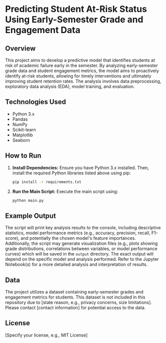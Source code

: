 # Predicting Student At-Risk Status Using Early-Semester Grade and Engagement Data

## Overview

This project aims to develop a predictive model that identifies students at risk of academic failure early in the semester.  By analyzing early-semester grade data and student engagement metrics, the model aims to proactively identify at-risk students, allowing for timely interventions and ultimately improving student retention rates.  The analysis involves data preprocessing, exploratory data analysis (EDA), model training, and evaluation.

## Technologies Used

* Python 3.x
* Pandas
* NumPy
* Scikit-learn
* Matplotlib
* Seaborn

## How to Run

1. **Install Dependencies:**  Ensure you have Python 3.x installed.  Then, install the required Python libraries listed above using pip:

   ```bash
   pip install -r requirements.txt
   ```

2. **Run the Main Script:** Execute the main script using:

   ```bash
   python main.py
   ```

## Example Output

The script will print key analysis results to the console, including descriptive statistics, model performance metrics (e.g., accuracy, precision, recall, F1-score), and potentially the chosen model's feature importances.  Additionally, the script may generate visualization files (e.g., plots showing grade distributions, correlations between variables, or model performance curves) which will be saved in the `output` directory.  The exact output will depend on the specific model and analysis performed.  Refer to the Jupyter Notebook(s) for a more detailed analysis and interpretation of results.


## Data

The project utilizes a dataset containing early-semester grades and engagement metrics for students.  This dataset is not included in this repository due to [state reason, e.g., privacy concerns, size limitations].  Please contact [contact information] for potential access to the data.

## License

[Specify your license, e.g., MIT License]
